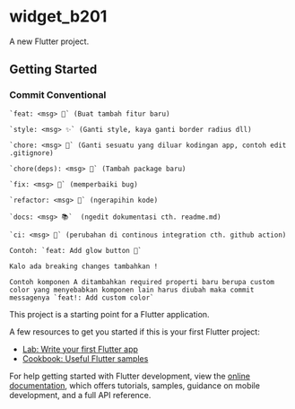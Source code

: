 # widget_b201

A new Flutter project.

## Getting Started
### Commit Conventional
    
    `feat: <msg> 🚀` (Buat tambah fitur baru)
    
    `style: <msg> ✨` (Ganti style, kaya ganti border radius dll)
    
    `chore: <msg> 🔧` (Ganti sesuatu yang diluar kodingan app, contoh edit .gitignore)
    
    `chore(deps): <msg> 🔧` (Tambah package baru)
    
    `fix: <msg> 🐛` (memperbaiki bug)
    
    `refactor: <msg> 🔨` (ngerapihin kode)
    
    `docs: <msg> 📚`  (ngedit dokumentasi cth. readme.md)
    
    `ci: <msg> 👷` (perubahan di continous integration cth. github action)
    
    Contoh: `feat: Add glow button 🚀`
    
    Kalo ada breaking changes tambahkan !
    
    Contoh komponen A ditambahkan required properti baru berupa custom color yang menyebabkan komponen lain harus diubah maka commit messagenya `feat!: Add custom color`


This project is a starting point for a Flutter application.

A few resources to get you started if this is your first Flutter project:

- [Lab: Write your first Flutter app](https://docs.flutter.dev/get-started/codelab)
- [Cookbook: Useful Flutter samples](https://docs.flutter.dev/cookbook)

For help getting started with Flutter development, view the
[online documentation](https://docs.flutter.dev/), which offers tutorials,
samples, guidance on mobile development, and a full API reference.
